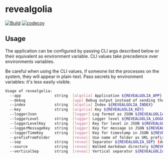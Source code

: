 # revealgolia

[![Build](https://github.com/ViBiOh/revealgolia/workflows/Build/badge.svg)](https://github.com/ViBiOh/revealgolia/actions)
[![codecov](https://codecov.io/gh/ViBiOh/revealgolia/branch/main/graph/badge.svg)](https://codecov.io/gh/ViBiOh/revealgolia)

## Usage

The application can be configured by passing CLI args described below or their equivalent as environment variable. CLI values take precedence over environments variables.

Be careful when using the CLI values, if someone list the processes on the system, they will appear in plain-text. Pass secrets by environment variables: it's less easily visible.

```bash
Usage of revealgolia:
  --app               string  [algolia] Application ${REVEALGOLIA_APP}
  --debug                     [app] Debug output instead of sending them ${REVEALGOLIA_DEBUG} (default false)
  --index             string  [algolia] Index ${REVEALGOLIA_INDEX}
  --key               string  [algolia] Key ${REVEALGOLIA_KEY}
  --loggerJson                [logger] Log format as JSON ${REVEALGOLIA_LOGGER_JSON} (default false)
  --loggerLevel       string  [logger] Logger level ${REVEALGOLIA_LOGGER_LEVEL} (default "INFO")
  --loggerLevelKey    string  [logger] Key for level in JSON ${REVEALGOLIA_LOGGER_LEVEL_KEY} (default "level")
  --loggerMessageKey  string  [logger] Key for message in JSON ${REVEALGOLIA_LOGGER_MESSAGE_KEY} (default "msg")
  --loggerTimeKey     string  [logger] Key for timestamp in JSON ${REVEALGOLIA_LOGGER_TIME_KEY} (default "time")
  --prefixFromFolder          [reveal] Use name of folder as URL prefix ${REVEALGOLIA_PREFIX_FROM_FOLDER} (default false)
  --sep               string  [reveal] Separator ${REVEALGOLIA_SEP} (default "^\n\n\n")
  --source            string  [reveal] Walked markdown directory ${REVEALGOLIA_SOURCE}
  --verticalSep       string  [reveal] Vertical separator ${REVEALGOLIA_VERTICAL_SEP} (default "^\n\n")
```
